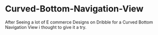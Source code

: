 # Curved-Bottom-Navigation-View
After Seeing a lot of E commerce Designs on Dribble for a Curved Bottom Navigation View i thought to give it a try.

